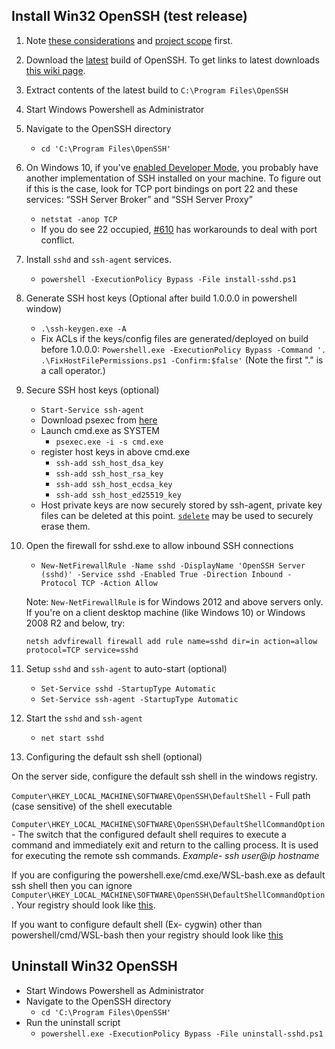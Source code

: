 ## Install Win32 OpenSSH (test release)

1. Note [these considerations](https://github.com/PowerShell/Win32-OpenSSH/wiki/Various-Considerations) and [project scope](https://github.com/PowerShell/Win32-OpenSSH/wiki/Project-Scope) first.
1. Download the [latest](https://github.com/PowerShell/Win32-OpenSSH/releases/latest/) build of OpenSSH.
To get links to latest downloads [this wiki page](https://github.com/PowerShell/Win32-OpenSSH/wiki/How-to-retrieve-links-to-latest-packages).
1. Extract contents of the latest build to `C:\Program Files\OpenSSH`
1. Start Windows Powershell as Administrator
1. Navigate to the OpenSSH directory
    * `cd 'C:\Program Files\OpenSSH'`
1. On Windows 10, if you've [enabled Developer Mode](https://docs.microsoft.com/en-us/windows/uwp/get-started/enable-your-device-for-development), you probably have another implementation of SSH installed on your machine.
To figure out if this is the case, look for TCP port bindings on port 22 and these services: “SSH Server Broker” and “SSH Server Proxy”
    * `netstat -anop TCP`
    * If you do see 22 occupied, [#610](https://github.com/PowerShell/Win32-OpenSSH/issues/610) has workarounds to deal with port conflict. 
1. Install `sshd` and `ssh-agent` services. 
    * `powershell -ExecutionPolicy Bypass -File install-sshd.ps1`
1. Generate SSH host keys (Optional after build 1.0.0.0 in powershell window)
    * `.\ssh-keygen.exe -A`  
    * Fix ACLs if the keys/config files are generated/deployed on build before 1.0.0.0: `Powershell.exe -ExecutionPolicy Bypass -Command '. .\FixHostFilePermissions.ps1 -Confirm:$false'` (Note the first "." is a call operator.)
1. Secure SSH host keys (optional)
    * `Start-Service ssh-agent`
    * Download psexec from [here](https://technet.microsoft.com/en-us/sysinternals/pstools)
    * Launch cmd.exe as SYSTEM
        * `psexec.exe -i -s cmd.exe`
    * register host keys in above cmd.exe
        * `ssh-add ssh_host_dsa_key`
        * `ssh-add ssh_host_rsa_key`
        * `ssh-add ssh_host_ecdsa_key`
        * `ssh-add ssh_host_ed25519_key`
    * Host private keys are now securely stored by ssh-agent, private key files can be deleted at this point.
[`sdelete`](https://docs.microsoft.com/en-us/sysinternals/downloads/sdelete) may be used to securely erase them.
1. Open the firewall for sshd.exe to allow inbound SSH connections
    * `New-NetFirewallRule -Name sshd -DisplayName 'OpenSSH Server (sshd)' -Service sshd -Enabled True -Direction Inbound -Protocol TCP -Action Allow`

    Note: `New-NetFirewallRule` is for Windows 2012 and above servers only. If you're on a client desktop machine (like Windows 10) or Windows 2008 R2 and below, try:

    ```
    netsh advfirewall firewall add rule name=sshd dir=in action=allow protocol=TCP service=sshd
    ```
1. Setup `sshd` and `ssh-agent` to auto-start (optional)
    * `Set-Service sshd -StartupType Automatic`
    * `Set-Service ssh-agent -StartupType Automatic`
1. Start the `sshd` and `ssh-agent`
    * `net start sshd`
1. Configuring the default ssh shell (optional)

On the server side, configure the default ssh shell in the windows registry. 

`Computer\HKEY_LOCAL_MACHINE\SOFTWARE\OpenSSH\DefaultShell` - Full path (case sensitive) of the shell executable

`Computer\HKEY_LOCAL_MACHINE\SOFTWARE\OpenSSH\DefaultShellCommandOption` - The switch that the configured default shell requires to execute a command and immediately exit and return to the calling process. It is used for executing the remote ssh commands. _Example- ssh user@ip hostname_

If you are configuring the powershell.exe/cmd.exe/WSL-bash.exe as default ssh shell then you can ignore `Computer\HKEY_LOCAL_MACHINE\SOFTWARE\OpenSSH\DefaultShellCommandOption`. Your registry should look like [this](https://user-images.githubusercontent.com/23668037/32013581-67206dca-b970-11e7-8820-fde658d302c1.png).

If you want to configure default shell (Ex- cygwin) other than powershell/cmd/WSL-bash then your registry should look like [this](https://user-images.githubusercontent.com/23668037/32015013-9e644cee-b974-11e7-8375-bf3d50f596df.png)

## Uninstall Win32 OpenSSH

* Start Windows Powershell as Administrator
* Navigate to the OpenSSH directory
    * `cd 'C:\Program Files\OpenSSH'`
* Run the uninstall script
    * `powershell.exe -ExecutionPolicy Bypass -File uninstall-sshd.ps1`

[Secure file]: https://github.com/PowerShell/Win32-OpenSSH/wiki/Security-protection-of-various-files-in-win32-openssh
[build13]: https://github.com/PowerShell/Win32-OpenSSH/releases/tag/v0.0.13.0